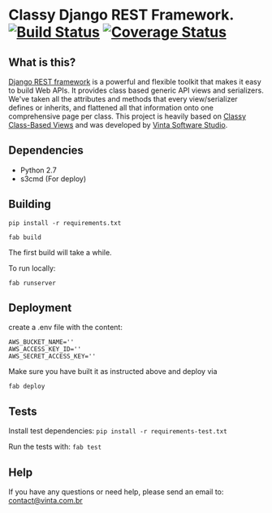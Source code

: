 # Classy Django REST Framework. [![Build Status](https://travis-ci.org/vintasoftware/classy-django-rest-framework.svg?branch=develop)](https://travis-ci.org/vintasoftware/classy-django-rest-framework) [![Coverage Status](https://coveralls.io/repos/github/vintasoftware/classy-django-rest-framework/badge.svg?branch=develop)](https://coveralls.io/github/vintasoftware/classy-django-rest-framework?branch=develop)

## What is this?

[Django REST framework](http://www.django-rest-framework.org) is a powerful and flexible toolkit that makes it easy to build Web APIs. It provides class based generic API views and serializers. We've taken all the attributes and methods that every view/serializer defines or inherits, and flattened all that information onto one comprehensive page per class. This project is heavily based on [Classy Class-Based Views](http://ccbv.co.uk) and was developed by [Vinta Software Studio](http://www.vinta.com.br).

## Dependencies
* Python 2.7
* s3cmd (For deploy)

## Building

`pip install -r requirements.txt`

`fab build`

The first build will take a while.

To run locally:

`fab runserver`

## Deployment

create a .env file with the content:

```
AWS_BUCKET_NAME=''
AWS_ACCESS_KEY_ID=''
AWS_SECRET_ACCESS_KEY=''
```

Make sure you have built it as instructed above and deploy via

`fab deploy`

## Tests

Install test dependencies:
`pip install -r requirements-test.txt`

Run the tests with:
`fab test`

## Help
If you have any questions or need help, please send an email to: contact@vinta.com.br
